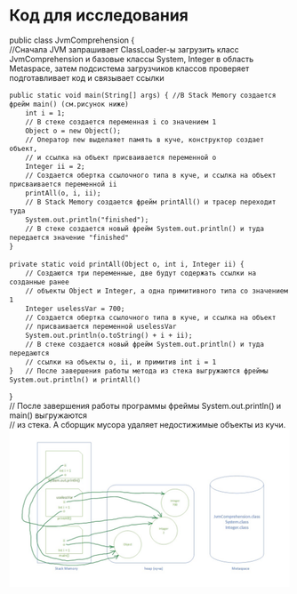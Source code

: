 # Код для исследования

public class JvmComprehension {  
    //Сначала JVM запрашивает ClassLoader-ы загрузить класс JvmComprehension
    и базовые классы System, Integer в область Metaspace, затем подсистема загрузчиков
    классов проверяет подготавливает код и связывает ссылки

    public static void main(String[] args) { //В Stack Memory создается фрейм main() (см.рисунок ниже) 
        int i = 1;                      
        // В стеке создается переменная i со значением 1
        Object o = new Object();        
        // Оператор new выделаяет память в куче, конструктор создает объект, 
        // и ссылка на объект присваивается переменной o
        Integer ii = 2;
        // Создается обертка ссылочного типа в куче, и ссылка на объект присваивается переменной ii
        printAll(o, i, ii);
        // В Stack Memory создается фрейм printAll() и трасер переходит туда
        System.out.println("finished"); 
        // В стеке создается новый фрейм System.out.println() и туда передается значение "finished" 
    }

    private static void printAll(Object o, int i, Integer ii) { 
        // Создаются три переменные, две будут содержать ссылки на созданные ранее 
        // объекты Object и Integer, а одна примитивного типа со значением 1
        Integer uselessVar = 700;
        // Создается обертка ссылочного типа в куче, и ссылка на объект 
        // присваивается переменной uselessVar
        System.out.println(o.toString() + i + ii);
        // В стеке создается новый фрейм System.out.println() и туда передаются
        // ссылки на объекты о, ii, и примитив int i = 1
    }   // После завершения работы метода из стека выгружаются фреймы System.out.println() и printAll()

}  
// После завершения работы программы фреймы System.out.println() и main() выгружаются   
// из стека. А сборщик мусора удаляет недостижимые объекты из кучи.
![](/memory.jpg)